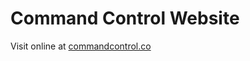 # Command Control Website

Visit online at [commandcontrol.co](http://commandcontrol.co "command control website")


